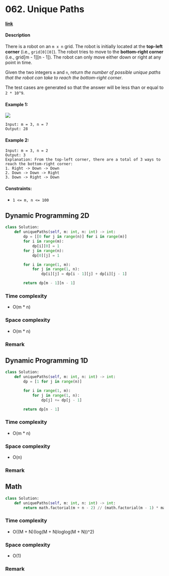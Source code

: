 # 062. Unique Paths

#### [link](https://leetcode.com/problems/unique-paths/)

#### Description
There is a robot on an `m x n` grid. The robot is initially located at the **top-left corner** (i.e., `grid[0][0]`). The robot tries to move to the **bottom-right corner** (i.e., grid[m - 1][n - 1]). The robot can only move either down or right at any point in time.

Given the two integers `m` and `n`, return *the number of possible unique paths that the robot can take to reach the bottom-right corner*.

The test cases are generated so that the answer will be less than or equal to `2 * 10^9`.

#### Example 1:
![](https://assets.leetcode.com/uploads/2018/10/22/robot_maze.png)
```
Input: m = 3, n = 7
Output: 28
```
#### Example 2:
```
Input: m = 3, n = 2
Output: 3
Explanation: From the top-left corner, there are a total of 3 ways to reach the bottom-right corner:
1. Right -> Down -> Down
2. Down -> Down -> Right
3. Down -> Right -> Down
```

#### Constraints:
* `1 <= m, n <= 100`

## Dynamic Programming 2D
```python
class Solution:
    def uniquePaths(self, m: int, n: int) -> int:
        dp = [[0 for j in range(n)] for i in range(m)]
        for i in range(m):
            dp[i][0] = 1
        for j in range(n):
            dp[0][j] = 1

        for i in range(1, m):
            for j in range(1, n):
                dp[i][j] = dp[i - 1][j] + dp[i][j - 1]

        return dp[m - 1][n - 1]
```
### Time complexity
* O(m * n)
### Space complexity
* O(m * n)
### Remark

## Dynamic Programming 1D
```python
class Solution:
    def uniquePaths(self, m: int, n: int) -> int:
        dp = [1 for j in range(n)]

        for i in range(1, m):
            for j in range(1, n):
                dp[j] += dp[j - 1]

        return dp[n - 1]
```
### Time complexity
* O(m * n)
### Space complexity
* O(n)
### Remark

## Math
```python
class Solution:
    def uniquePaths(self, m: int, n: int) -> int:
        return math.factorial(m + n - 2) // (math.factorial(m - 1) * math.factorial(n - 1))
```
### Time complexity
* O((M + N)(log(M + N)loglog(M + N))^2)
### Space complexity
* O(1)
### Remark